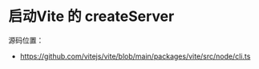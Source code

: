 # 启动Vite 的 createServer 

源码位置：

- https://github.com/vitejs/vite/blob/main/packages/vite/src/node/cli.ts






